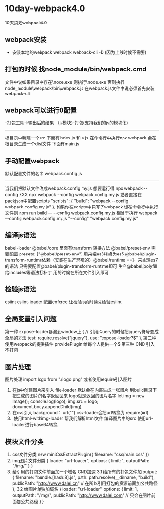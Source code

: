 # 10day-webpack4.0
10天搞定webpack4.0

## webpack安装
- 安装本地的webpack 
webpack webpack-cli -D (因为上线时候不需要)

## 打包的时候 找node_module/bin/webpack.cmd 
文件中说如果目录中存在\node.exe 则执行\node.exe 
否则执行node_module\webpack\bin\webpack.js
在webpack.js文件中说必须首先安装 webpack-cli

## webpack可以进行0配置
-打包工具->输出后的结果
（js模块)-打包(支持我们的js的模块化)
*****
根目录中新建一个src 下面有index.js 和 a.js
在命令行中执行npx webpack
会在根目录生成一个dist文件 下面有main.js

## 手动配置webpack
默认配置文件的名字 webpack.config.js
******
当我们把默认文件改成webpack.config.my.js 想要运行得 npx webpack --config XXX
npx webpack --config  webpack.config.my.js
或者直接在packjson中配置scripts
"scripts": {
    "build": "webpack --config webpack.config.my.js"
},
如果你在scripts中只写了webpack 想在命令行中执行文件则
npm run build -- --config webpack.config.my.js
相当于执行 webpack --config webpack.config.my.js "--config" "webpack.config.my.js"


## 编译js语法
babel-loader
@babel/core 里面有transform 转换方法
@babel/preset-env 需要配置 presets: ["@babel/preset-env"] 用来把es6转换为es5
@babel/plugin-transform-runtime依赖（安装在生产环境的）@babel/runtime  ==》 来处理es7的语法 只需要配置@babel/plugin-transform-runtime即可
生产@babel/polyfill给includes等语法打补丁 用的时候在所在文件引入即可

## 检验js语法  
eslint eslint-loader 配置enforce 让检验js的时候先检验eslint

## 全局变量引入问题
第一种 expose-loader暴漏到window上
{ // 引用jQuery的时候把jquery符号变成全局的方法
    test: require.resolve("jquery"),
    use: "expose-loader?$"
},
第二种 使用webpack的提供插件 providePlugin 给每个人提供一个$
第三种 CND 引入不打包


## 图片处理
图片处理
import logo from "./logo.png" 或者使用require引入图片
1. 在js中创建图片来引入
file-loader 默认会在内部生成一张图片 到build目录下
把生成的图片的名字返回回来 logo就是返回的图片名字
let img = new Image();
console.log(logo);
img.src = logo;
document.body.appendChild(img);
2. 在css引入 background： url("") 
css-loader会把url转换为 require(url)
3. <img src="" alt=""> 使用html-withimg-loader 帮我们解析html文件 编译图片中的src
使用url-loader进行base64转换



## 模块文件分类
1. css文件分类
new miniCssExtractPlugin({
    filename: "css/main.css" 
})
2. img图片文件分类
{
    loader: "url-loader",
    options: {
        limit: 1,
        outputPath: "/img/"
    }
}
3. 给引用的打包文件前面加一个域名 CND加速
3.1 给所有的打包文件加
output: {
    filename: "bundle.[hash:8].js", 
    path: path.resolve(__dirname, "build"),
    publicPath: "http://www.dalei.cn"   // 在所以引用打包的资源前面加公共路径
},
3.2 给图片单独加域名
{
    loader: "url-loader",
    options: {
        limit: 1,
        outputPath: "/img/",
        publicPath: "http://www.dalei.com" // 只会在图片前面加公共路径
    }
}


